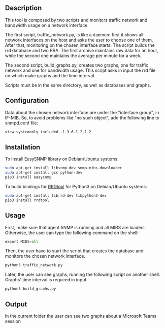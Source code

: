 ﻿

## Description
This tool is composed by two scripts and monitors traffic network and bandwidth usage on a network interface.

The first script, traffic_network.py, is like a daemon: first it shows all network interfaces on the host and asks the user to choose one of them. After that, monitoring on the chosen interface starts. The script builds the rrd database and two RRA. The first archive maintains raw data for an hour, while the second one maintains the average per minute for a week. 

The second script, build_graphs.py, creates two graphs, one for traffic network and one for bandwidth usage. This script asks in input the rrd file on which make graphs and the time interval.

Scripts must be in the same directory, as well as databases and graphs.

## Configuration
Data about the chosen network interface are under the "interface group", in IF-MIB. 
So, to avoid problems like "no such object", add the following line to snmpd.conf file:
```bash
view systemonly included .1.3.6.1.2.1.2
```

## Installation
To install [EasySNMP](https://easysnmp.readthedocs.io/en/latest/) library on Debian/Ubuntu systems:
```bash
sudo apt-get install libsnmp-dev snmp-mibs-downloader
sudo apt-get install gcc python-dev
pip3 install easysnmp
```
To build bindings for [RRDtool](https://pythonhosted.org/rrdtool/) for Python3 on Debian/Ubuntu systems:
```bash
sudo apt-get install librrd-dev libpython3-dev
pip3 install rrdtool
```

## Usage
First,  make sure that agent SNMP is running and all MIBS are loaded. Otherwise, the user can type the following command on the shell:
```python
export MIBS=all
```
Then, the user have to start the script that creates the database and monitors the chosen network interface.
```python
python3 traffic_network.py
```
Later, the user can see graphs, running the following script on another shell. Graphs' time interval is required in input.
```python
python3 build_graphs.py
```

## Output
In the current folder the user can see two graphs about a Microsoft Teams session


